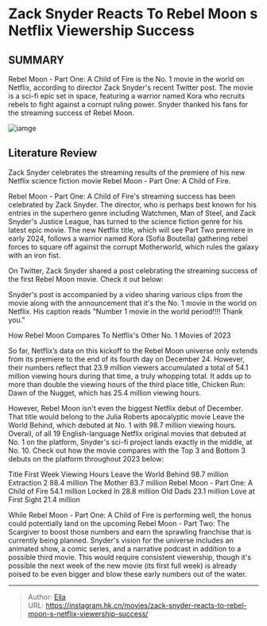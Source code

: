 # Zack Snyder Reacts To Rebel Moon s Netflix Viewership Success


## SUMMARY 



  Rebel Moon - Part One: A Child of Fire is the No. 1 movie in the world on Netflix, according to director Zack Snyder&#39;s recent Twitter post.   The movie is a sci-fi epic set in space, featuring a warrior named Kora who recruits rebels to fight against a corrupt ruling power.   Snyder thanked his fans for the streaming success of Rebel Moon.  

![iamge](https://static1.srcdn.com/wordpress/wp-content/uploads/2023/12/man-with-milky-eyes-in-rebel-moon-part-one-a-child-of-fire.jpg)

## Literature Review
Zack Snyder celebrates the streaming results of the premiere of his new Netflix science fiction movie Rebel Moon - Part One: A Child of Fire.




Rebel Moon - Part One: A Child of Fire&#39;s streaming success has been celebrated by Zack Snyder. The director, who is perhaps best known for his entries in the superhero genre including Watchmen, Man of Steel, and Zack Snyder&#39;s Justice League, has turned to the science fiction genre for his latest epic movie. The new Netflix title, which will see Part Two premiere in early 2024, follows a warrior named Kora (Sofia Boutella) gathering rebel forces to square off against the corrupt Motherworld, which rules the galaxy with an iron fist.




On Twitter, Zack Snyder shared a post celebrating the streaming success of the first Rebel Moon movie. Check it out below:


 

Snyder&#39;s post is accompanied by a video sharing various clips from the movie along with the announcement that it&#39;s the No. 1 movie in the world on Netflix. His caption reads &#34;Number 1 movie in the world period!!!! Thank you.&#34;


 How Rebel Moon Compares To Netflix&#39;s Other No. 1 Movies of 2023 
          

So far, Netflix’s data on this kickoff to the Rebel Moon universe only extends from its premiere to the end of its fourth day on December 24. However, their numbers reflect that 23.9 million viewers accumulated a total of 54.1 million viewing hours during that time, a truly whopping total. It adds up to more than double the viewing hours of the third place title, Chicken Run: Dawn of the Nugget, which has 25.4 million viewing hours.




However, Rebel Moon isn&#39;t even the biggest Netflix debut of December. That title would belong to the Julia Roberts apocalyptic movie Leave the World Behind, which debuted at No. 1 with 98.7 million viewing hours. Overall, of all 19 English-language Netflix original movies that debuted at No. 1 on the platform, Snyder&#39;s sci-fi project lands exactly in the middle, at No. 10. Check out how the movie compares with the Top 3 and Bottom 3 debuts on the platform throughout 2023 below:

 Title  First Week Viewing Hours   Leave the World Behind  98.7 million   Extraction 2  88.4 million   The Mother  83.7 million   Rebel Moon - Part One: A Child of Fire  54.1 million   Locked In  28.8 million   Old Dads  23.1 million   Love at First Sight  21.4 million   






While Rebel Moon - Part One: A Child of Fire is performing well, the honus could potentially land on the upcoming Rebel Moon - Part Two: The Scargiver to boost those numbers and earn the sprawling franchise that is currently being planned. Snyder&#39;s vision for the universe includes an animated show, a comic series, and a narrative podcast in addition to a possible third movie. This would require consistent viewership, though it&#39;s possible the next week of the new movie (its first full week) is already poised to be even bigger and blow these early numbers out of the water.



---

> Author: [Ella](https://instagram.hk.cn/)  
> URL: https://instagram.hk.cn/movies/zack-snyder-reacts-to-rebel-moon-s-netflix-viewership-success/  

